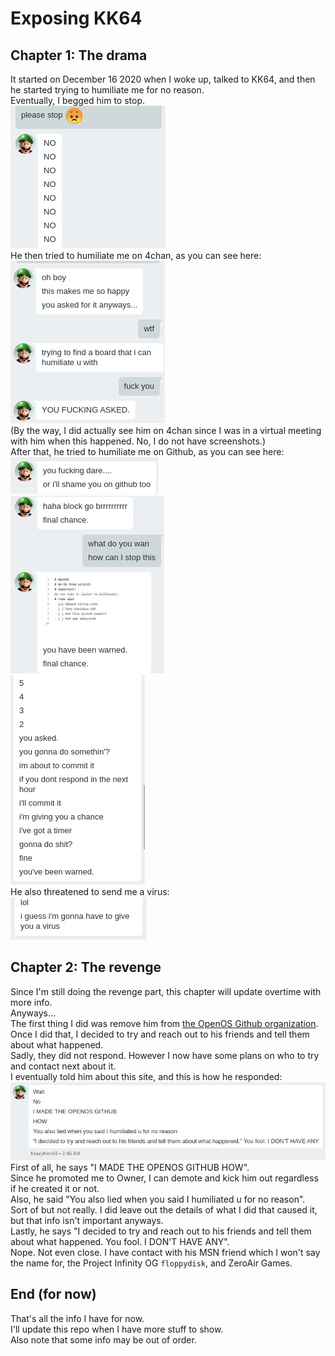 # Exposing KK64
## Chapter 1: The drama
It started on December 16 2020 when I woke up, talked to KK64, and then he started trying to humiliate me for no reason.  
Eventually, I begged him to stop.  
![](images/begging_to_stop.png)  
He then tried to humiliate me on 4chan, as you can see here:  
![](images/trying_to_humiliate_me_on_4chan.png)  
(By the way, I did actually see him on 4chan since I was in a virtual meeting with him when this happened. No, I do not have screenshots.)  
After that, he tried to humiliate me on Github, as you can see here:  
![](images/github_shame_attempt_1.png)  
![](images/github_shame_attempt_2.png)  
![](images/github_shame_attempt_3.png)  
He also threatened to send me a virus:  
![](images/trying_to_give_me_a_virus.png)  
## Chapter 2: The revenge
Since I'm still doing the revenge part, this chapter will update overtime with more info.  
Anyways...  
The first thing I did was remove him from [the OpenOS Github organization](https://github.com/The-OpenOS-Team).  
Once I did that, I decided to try and reach out to his friends and tell them about what happened.  
Sadly, they did not respond. However I now have some plans on who to try and contact next about it.  
I eventually told him about this site, and this is how he responded:  
![](images/his_response_to_this.png)  
First of all, he says "I MADE THE OPENOS GITHUB HOW".  
Since he promoted me to Owner, I can demote and kick him out regardless if he created it or not.  
Also, he said "You also lied when you said I humiliated u for no reason".  
Sort of but not really. I did leave out the details of what I did that caused it, but that info isn't important anyways.  
Lastly, he says "I decided to try and reach out to his friends and tell them about what happened. You fool. I DON'T HAVE ANY".  
Nope. Not even close. I have contact with his MSN friend which I won't say the name for, the Project Infinity OG `floppydisk`, and ZeroAir Games.  
## End (for now)
That's all the info I have for now.  
I'll update this repo when I have more stuff to show.  
Also note that some info may be out of order.
